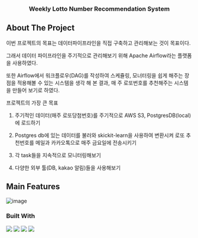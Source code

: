   <h3 align="center">Weekly Lotto Number Recommendation System</h3>

  <!-- ABOUT THE PROJECT -->
## About The Project
이번 프로젝트의 목표는 데이터파이프라인을 직접 구축하고 관리해보는 것이 목표이다.

그래서 데이터 파이프라인을 주기적으로 관리해보기 위해 Apache Airflow라는 플랫폼을 사용하였다.

또한 Airflow에서 워크플로우(DAG)를 작성하여 스케쥴링, 모너터링을 쉽게 해주는 장점을 적용해볼 수 있는 시스템을 생각 해 본 결과, 매 주 로또번호를 추천해주는 시스템을 만들어 보기로 하였다. 

프로젝트의 가장 큰 목표

1. 주기적인 데이터(매주 로또당첨번호)를 주기적으로 AWS S3, PostgresDB(local)에 로드하기

2. Postgres db에 있는 데이터를 불러와 skickit-learn을 사용하여 변환시켜 로또 추천번호를 메일과 카카오톡으로 매주 금요일에 전송시키기

3. 각 task들을 지속적으로 모니터링해보기

4. 다양한 외부 툴(DB, kakao 알림)들을 사용해보기
   
## Main Features
![image](https://github.com/guswns00123/Weekly_Recommend_LottoNum/assets/65805176/acd13bd4-0643-467c-90fb-7b3ead55373a)



### Built With
 <img src="https://img.shields.io/badge/Apache Ariflow-017CEE?style=flat&logo=apacheairflow&logoColor=white"/>
  <img src="https://img.shields.io/badge/Postgresql-4169E1?style=flat&logo=postgresql&logoColor=white"/>
    <img src="https://img.shields.io/badge/AWS S3-569A31?style=flat&logo=amazons3&logoColor=white"/>
    <img src="https://img.shields.io/badge/Python-3776AB?style=flat&logo=python&logoColor=white"/>
